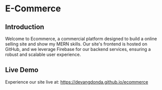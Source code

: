 # E-Commerce

## Introduction
Welcome to Ecommerce, a commercial platform designed to build a online selling site and show my MERN skills. Our site's frontend is hosted on GitHub, and we leverage Firebase for our backend services, ensuring a robust and scalable user experience.

## Live Demo
Experience our site live at: https://devangdonda.github.io/ecommerce

